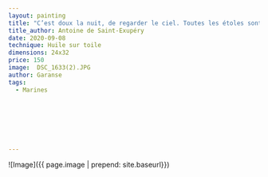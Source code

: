 ```yaml
---
layout: painting
title: "C’est doux la nuit, de regarder le ciel. Toutes les étoles sont fleuries."                             
title_author: Antoine de Saint-Exupéry
date: 2020-09-08
technique: Huile sur toile 
dimensions: 24x32
price: 150
image:  DSC_1633(2).JPG
author: Garanse
tags:
  - Marines
  
  
  
  
  
  
  
---
```

![Image]({{ page.image | prepend: site.baseurl}})

